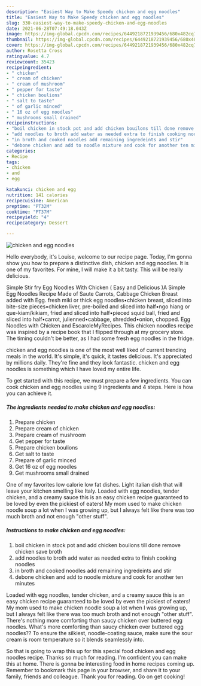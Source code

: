 ```yaml
---
description: "Easiest Way to Make Speedy chicken and egg noodles"
title: "Easiest Way to Make Speedy chicken and egg noodles"
slug: 330-easiest-way-to-make-speedy-chicken-and-egg-noodles
date: 2021-06-28T07:49:18.043Z
image: https://img-global.cpcdn.com/recipes/6449218721939456/680x482cq70/chicken-and-egg-noodles-recipe-main-photo.jpg
thumbnail: https://img-global.cpcdn.com/recipes/6449218721939456/680x482cq70/chicken-and-egg-noodles-recipe-main-photo.jpg
cover: https://img-global.cpcdn.com/recipes/6449218721939456/680x482cq70/chicken-and-egg-noodles-recipe-main-photo.jpg
author: Rosetta Cross
ratingvalue: 4.7
reviewcount: 35423
recipeingredient:
- " chicken"
- " cream of chicken"
- " cream of mushroom"
- " pepper for taste"
- " chicken boulions"
- " salt to taste"
- " of garlic minced"
- " 16 oz of egg noodles"
- " mushrooms small drained"
recipeinstructions:
- "boil chicken in stock pot and add chicken bouilons till done remove chicken save broth"
- "add noodles to broth add water as needed extra to finish cooking noodles"
- "in broth and cooked noodles add remaining ingredeints and stir"
- "debone chicken and add to noodle mixture and cook for another ten minutes"
categories:
- Recipe
tags:
- chicken
- and
- egg

katakunci: chicken and egg 
nutrition: 141 calories
recipecuisine: American
preptime: "PT32M"
cooktime: "PT37M"
recipeyield: "4"
recipecategory: Dessert

---
```



![chicken and egg noodles](https://img-global.cpcdn.com/recipes/6449218721939456/680x482cq70/chicken-and-egg-noodles-recipe-main-photo.jpg)

Hello everybody, it's Louise, welcome to our recipe page. Today, I'm gonna show you how to prepare a distinctive dish, chicken and egg noodles. It is one of my favorites. For mine, I will make it a bit tasty. This will be really delicious.

Simple Stir fry Egg Noodles With Chicken ( Easy and Delicious )A Simple Egg Noodles Recipe Made of Saute Carrots, Cabbage Chicken Breast added with Egg. fresh miki or thick egg noodles•chicken breast, sliced into bite-size pieces•chicken liver, pre-boiled and sliced into half•ngo hiang or que-kiam/kikiam, fried and sliced into half•pieced squid ball, fried and sliced into half•carrot, julienned•cabbage, shredded•onion, chopped. Egg Noodles with Chicken and EscaroleMyRecipes. This chicken noodles recipe was inspired by a recipe book that I flipped through at my grocery store. The timing couldn&#39;t be better, as I had some fresh egg noodles in the fridge.

chicken and egg noodles is one of the most well liked of current trending meals in the world. It's simple, it's quick, it tastes delicious. It's appreciated by millions daily. They're fine and they look fantastic. chicken and egg noodles is something which I have loved my entire life.


To get started with this recipe, we must prepare a few ingredients. You can cook chicken and egg noodles using 9 ingredients and 4 steps. Here is how you can achieve it.

<!--inarticleads1-->

##### The ingredients needed to make chicken and egg noodles:

1. Prepare  chicken
1. Prepare  cream of chicken
1. Prepare  cream of mushroom
1. Get  pepper for taste
1. Prepare  chicken boulions
1. Get  salt to taste
1. Prepare  of garlic minced
1. Get  16 oz of egg noodles
1. Get  mushrooms small drained


One of my favorites low calorie low fat dishes. Light italian dish that will leave your kitchen smelling like Italy. Loaded with egg noodles, tender chicken, and a creamy sauce this is an easy chicken recipe guaranteed to be loved by even the pickiest of eaters! My mom used to make chicken noodle soup a lot when I was growing up, but I always felt like there was too much broth and not enough &#34;other stuff&#34;. 

<!--inarticleads2-->

##### Instructions to make chicken and egg noodles:

1. boil chicken in stock pot and add chicken bouilons till done remove chicken save broth
1. add noodles to broth add water as needed extra to finish cooking noodles
1. in broth and cooked noodles add remaining ingredeints and stir
1. debone chicken and add to noodle mixture and cook for another ten minutes


Loaded with egg noodles, tender chicken, and a creamy sauce this is an easy chicken recipe guaranteed to be loved by even the pickiest of eaters! My mom used to make chicken noodle soup a lot when I was growing up, but I always felt like there was too much broth and not enough &#34;other stuff&#34;. There&#39;s nothing more comforting than saucy chicken over buttered egg noodles. What&#39;s more comforting than saucy chicken over buttered egg noodles?? To ensure the silkiest, noodle-coating sauce, make sure the sour cream is room temperature so it blends seamlessly into. 

So that is going to wrap this up for this special food chicken and egg noodles recipe. Thanks so much for reading. I'm confident you can make this at home. There is gonna be interesting food in home recipes coming up. Remember to bookmark this page in your browser, and share it to your family, friends and colleague. Thank you for reading. Go on get cooking!
